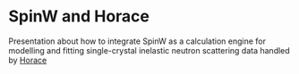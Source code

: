 # SpinW and Horace

Presentation about how to integrate SpinW as a calculation engine for modelling and fitting 
single-crystal inelastic neutron scattering data handled by [Horace](http://horace.isis.rl.ac.uk)

